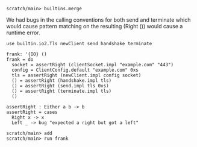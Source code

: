 ```ucm:hide
scratch/main> builtins.merge
```

We had bugs in the calling conventions for both send and terminate which would
cause pattern matching on the resulting (Right ()) would cause a runtime error.



```unison
use builtin.io2.Tls newClient send handshake terminate

frank: '{IO} ()
frank = do
  socket = assertRight (clientSocket.impl "example.com" "443")
  config = ClientConfig.default "example.com" 0xs
  tls = assertRight (newClient.impl config socket)
  () = assertRight (handshake.impl tls)
  () = assertRight (send.impl tls 0xs)
  () = assertRight (terminate.impl tls)
  ()

assertRight : Either a b -> b
assertRight = cases
  Right x -> x
  Left _ -> bug "expected a right but got a left"
```



```ucm
scratch/main> add
scratch/main> run frank
```
